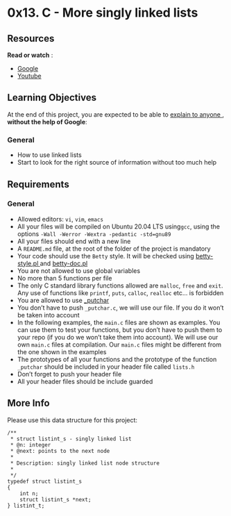 <h1>
    0x13. C - More singly linked lists
</h1>
<div>
</div>
<div id="project-description">
    <h2>
        Resources
    </h2>
    <p>
        <strong>Read or watch</strong>
        :
    </p>
    <ul>
        <li>
            <a
                href="https://intranet.hbtn.io/rltoken/VxmJXbHtjDMJAKj7dU-6sg"
                title="Google"
                target="_blank"
            >
                Google
            </a>
        </li>
        <li>
            <a
                href="https://intranet.hbtn.io/rltoken/PqebvZ1ey95sB8eDiYl8_A"
                title="Youtube"
                target="_blank"
            >
                Youtube
            </a>
        </li>
    </ul>
    <h2>
        Learning Objectives
    </h2>
    <p>
        At the end of this project, you are expected to be able to
        <a
            href="https://intranet.hbtn.io/rltoken/DlhcZuh0iPUH4vAgmqNAvA"
            title="explain to anyone"
            target="_blank"
        >
            explain to anyone
        </a>
        , <strong>without the help of Google</strong>:
    </p>
    <h3>
        General
    </h3>
    <ul>
        <li>
            How to use linked lists
        </li>
        <li>
            Start to look for the right source of information without too much
            help
        </li>
    </ul>
    <h2>
        Requirements
    </h2>
    <h3>
        General
    </h3>
    <ul>
        <li>
Allowed editors: <code>vi</code>, <code>vim</code>,            <code>emacs</code>
        </li>
        <li>
All your files will be compiled on Ubuntu 20.04 LTS using<code>gcc</code>, using the options            <code>-Wall -Werror -Wextra -pedantic -std=gnu89</code>
        </li>
        <li>
            All your files should end with a new line
        </li>
        <li>
            A <code>README.md</code> file, at the root of the folder of the
            project is mandatory
        </li>
        <li>
            Your code should use the <code>Betty</code> style. It will be
            checked using
            <a
                href="https://github.com/holbertonschool/Betty/blob/master/betty-style.pl"
                title="betty-style.pl"
                target="_blank"
            >
                betty-style.pl
            </a>
            and
            <a
                href="https://github.com/holbertonschool/Betty/blob/master/betty-doc.pl"
                title="betty-doc.pl"
                target="_blank"
            >
                betty-doc.pl
            </a>
        </li>
        <li>
            You are not allowed to use global variables
        </li>
        <li>
            No more than 5 functions per file
        </li>
        <li>
The only C standard library functions allowed are            <code>malloc</code>, <code>free</code> and <code>exit</code>. Any
use of functions like <code>printf</code>, <code>puts</code>,            <code>calloc</code>, <code>realloc</code> etc… is forbidden
        </li>
        <li>
            You are allowed to use
            <a
                href="https://github.com/holbertonschool/_putchar.c/blob/master/_putchar.c"
                title="_putchar"
                target="_blank"
            >
                _putchar
            </a>
        </li>
        <li>
            You don’t have to push <code>_putchar.c</code>, we will use our
            file. If you do it won’t be taken into account
        </li>
        <li>
            In the following examples, the <code>main.c</code> files are shown
            as examples. You can use them to test your functions, but you don’t
            have to push them to your repo (if you do we won’t take them into
            account). We will use our own <code>main.c</code> files at
            compilation. Our <code>main.c</code> files might be different from
            the one shown in the examples
        </li>
        <li>
            The prototypes of all your functions and the prototype of the
            function <code>_putchar</code> should be included in your header
            file called <code>lists.h</code>
        </li>
        <li>
            Don’t forget to push your header file
        </li>
        <li>
            All your header files should be include guarded
        </li>
    </ul>
    <h2>
        More Info
    </h2>
    <p>
        Please use this data structure for this project:
    </p>
    <pre><code>/**
 * struct listint_s - singly linked list
 * @n: integer
 * @next: points to the next node
 *
 * Description: singly linked list node structure
 * 
 */
typedef struct listint_s
{
    int n;
    struct listint_s *next;
} listint_t;
</code></pre>
</div>

